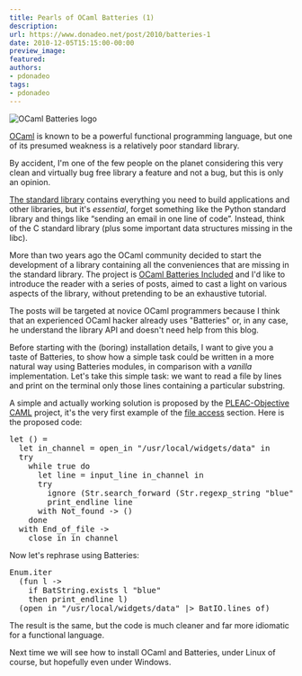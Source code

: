 ```yaml
---
title: Pearls of OCaml Batteries (1)
description:
url: https://www.donadeo.net/post/2010/batteries-1
date: 2010-12-05T15:15:00-00:00
preview_image:
featured:
authors:
- pdonadeo
tags:
- pdonadeo
---
```


<div>
<img src="https://www.donadeo.net/static/2010/11/batteries_logo.png" class="little left" alt="OCaml Batteries logo"/>

<p class="noindent"><a href="https://caml.inria.fr/ocaml/index.en.html">OCaml</a> is known to be a powerful functional programming language, but one of its presumed weakness is a relatively poor standard library.</p>

<p class="noindent">By accident, I'm one of the few people on the planet considering this very clean and virtually bug free library a feature and not a bug, but this is only an opinion.</p>

<p><a href="https://caml.inria.fr/pub/docs/manual-ocaml/manual034.html">The standard library</a> contains everything you need to build applications and other libraries, but it's <em>essential</em>, forget something like the Python standard library and things like &ldquo;sending an email in one line of code&rdquo;. Instead, think of the C standard library (plus some important data structures missing in the libc).</p>

<p>More than two years ago the OCaml community decided to start the development of a library containing all the conveniences that are missing in the standard library. The project is <a href="https://batteries.forge.ocamlcore.org/">OCaml Batteries Included</a> and I'd like to introduce the reader with a series of posts, aimed to cast a light on various aspects of the library, without pretending to be an exhaustive tutorial.</p>

<p>The posts will be targeted at novice OCaml programmers because I think that an experienced OCaml hacker already uses &quot;Batteries&quot; or, in any case, he understand the library API and doesn't need help from this blog.</p>

<p>Before starting with the (boring) installation details, I want to give you a taste of Batteries, to show how a simple task could be written in a more natural way using Batteries modules, in comparison with a <em>vanilla</em> implementation. Let's take this simple task: we want to read a file by lines and print on the terminal only those lines containing a particular substring.</p>

<p>A simple and actually working solution is proposed by the <a href="https://pleac.sourceforge.net/pleac_ocaml/">PLEAC-Objective CAML</a> project, it's the very first example of the <a href="https://pleac.sourceforge.net/pleac_ocaml/fileaccess.html">file access</a> section. Here is the proposed code:</p>

<pre class="brush: ocaml;">
let () =
  let in_channel = open_in &quot;/usr/local/widgets/data&quot; in
  try
    while true do
      let line = input_line in_channel in
      try
        ignore (Str.search_forward (Str.regexp_string &quot;blue&quot;) line 0);
        print_endline line
      with Not_found -&gt; ()
    done
  with End_of_file -&gt;
    close_in in_channel
</pre>

<p class="noindent">Now let's rephrase using Batteries:</p>

<pre class="brush: ocaml;">
Enum.iter
  (fun l -&gt;
    if BatString.exists l &quot;blue&quot;
    then print_endline l)
  (open_in &quot;/usr/local/widgets/data&quot; |&gt; BatIO.lines_of)
</pre>

<p class="noindent">The result is the same, but the code is much cleaner and far more idiomatic for a functional language.</p>

<p>Next time we will see how to install OCaml and Batteries, under Linux of course, but hopefully even under Windows.</p></div>
